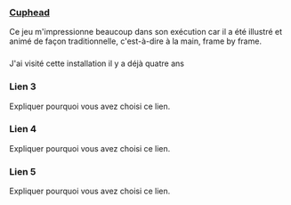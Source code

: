 ### [Cuphead](https://store.steampowered.com/app/268910/Cuphead/)
Ce jeu m'impressionne beaucoup dans son exécution car il a été illustré et animé de façon traditionnelle, c'est-à-dire à la main, frame by frame. 

### 
J'ai visité cette installation il y a déjà quatre ans

### Lien 3 
Expliquer pourquoi vous avez choisi ce lien.  

### Lien 4 
Expliquer pourquoi vous avez choisi ce lien. 

### Lien 5 
Expliquer pourquoi vous avez choisi ce lien. 

